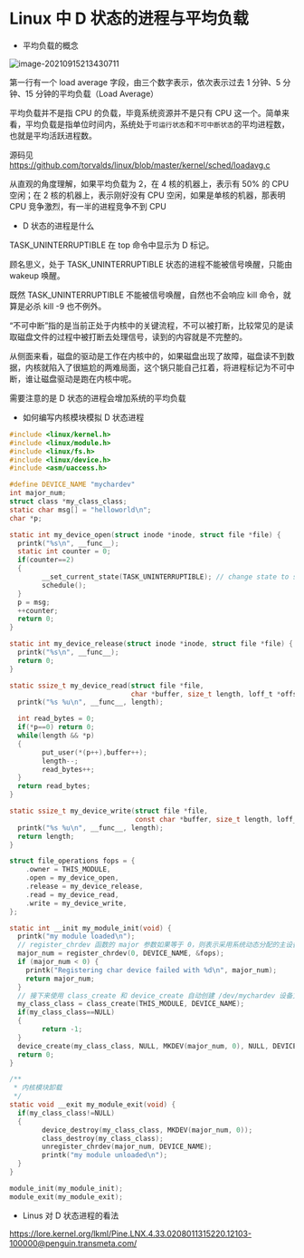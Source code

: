 # Linux 中 D 状态的进程与平均负载

- 平均负载的概念





![image-20210915213430711](C:\Users\z00585918\AppData\Roaming\Typora\typora-user-images\image-20210915213430711.png)

第一行有一个 load average 字段，由三个数字表示，依次表示过去 1 分钟、5 分钟、15 分钟的平均负载（Load Average）

平均负载并不是指 CPU 的负载，毕竟系统资源并不是只有 CPU 这一个。简单来看，平均负载是指单位时间内，系统处于`可运行状态`和`不可中断状态`的平均进程数，也就是平均活跃进程数。

源码见 https://github.com/torvalds/linux/blob/master/kernel/sched/loadavg.c



从直观的角度理解，如果平均负载为 2，在 4 核的机器上，表示有 50% 的 CPU 空闲；在 2 核的机器上，表示刚好没有 CPU 空闲，如果是单核的机器，那表明 CPU 竞争激烈，有一半的进程竞争不到 CPU



- D 状态的进程是什么

TASK_UNINTERRUPTIBLE 在 top 命令中显示为 D 标记。

顾名思义，处于 TASK_UNINTERRUPTIBLE 状态的进程不能被信号唤醒，只能由 wakeup 唤醒。

既然 TASK_UNINTERRUPTIBLE 不能被信号唤醒，自然也不会响应 kill 命令，就算是必杀 kill -9 也不例外。

“不可中断”指的是当前正处于内核中的关键流程，不可以被打断，比较常见的是读取磁盘文件的过程中被打断去处理信号，读到的内容就是不完整的。



从侧面来看，磁盘的驱动是工作在内核中的，如果磁盘出现了故障，磁盘读不到数据，内核就陷入了很尴尬的两难局面，这个锅只能自己扛着，将进程标记为不可中断，谁让磁盘驱动是跑在内核中呢。

需要注意的是 D 状态的进程会增加系统的平均负载



- 如何编写内核模块模拟 D 状态进程

```c
#include <linux/kernel.h>
#include <linux/module.h>
#include <linux/fs.h>
#include <linux/device.h>
#include <asm/uaccess.h>

#define DEVICE_NAME "mychardev"
int major_num;
struct class *my_class_class;
static char msg[] = "helloworld\n";
char *p;

static int my_device_open(struct inode *inode, struct file *file) {
  printk("%s\n", __func__);
  static int counter = 0;
  if(counter==2)
  {
        __set_current_state(TASK_UNINTERRUPTIBLE); // change state to sleep
        schedule();
  }
  p = msg;
  ++counter;
  return 0;
}

static int my_device_release(struct inode *inode, struct file *file) {
  printk("%s\n", __func__);
  return 0;
}

static ssize_t my_device_read(struct file *file,
                              char *buffer, size_t length, loff_t *offset) {
  printk("%s %u\n", __func__, length);

  int read_bytes = 0;
  if(*p==0) return 0;
  while(length && *p)
  {
        put_user(*(p++),buffer++);
        length--;
        read_bytes++;
  }
  return read_bytes;
}

static ssize_t my_device_write(struct file *file,
                               const char *buffer, size_t length, loff_t *offset) {
  printk("%s %u\n", __func__, length);
  return length;
}

struct file_operations fops = {
    .owner = THIS_MODULE,
    .open = my_device_open,
    .release = my_device_release,
    .read = my_device_read,
    .write = my_device_write,
};

static int __init my_module_init(void) {
  printk("my module loaded\n");
  // register_chrdev 函数的 major 参数如果等于 0，则表示采用系统动态分配的主设备号
  major_num = register_chrdev(0, DEVICE_NAME, &fops);
  if (major_num < 0) {
    printk("Registering char device failed with %d\n", major_num);
    return major_num;
  }
  // 接下来使用 class_create 和 device_create 自动创建 /dev/mychardev 设备文件
  my_class_class = class_create(THIS_MODULE, DEVICE_NAME);
  if(my_class_class==NULL)
  {
        return -1;
  }
  device_create(my_class_class, NULL, MKDEV(major_num, 0), NULL, DEVICE_NAME);
  return 0;
}

/**
 * 内核模块卸载
 */
static void __exit my_module_exit(void) {
  if(my_class_class!=NULL)
  {
        device_destroy(my_class_class, MKDEV(major_num, 0));
        class_destroy(my_class_class);
        unregister_chrdev(major_num, DEVICE_NAME);
        printk("my module unloaded\n");
  }
}

module_init(my_module_init);
module_exit(my_module_exit);
```



- Linus 对 D 状态进程的看法

https://lore.kernel.org/lkml/Pine.LNX.4.33.0208011315220.12103-100000@penguin.transmeta.com/